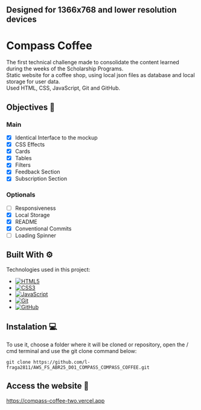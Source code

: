 ## Designed for 1366x768 and lower resolution devices

# Compass Coffee

The first technical challenge made to consolidate the content learned during the weeks of the Scholarship Programs.\
Static website for a coffee shop, using local json files as database and local storage for user data.\
Used HTML, CSS, JavaScript, Git and GitHub.

## Objectives 🎯

### Main

- [x] Identical Interface to the mockup
- [x] CSS Effects
- [x] Cards
- [x] Tables
- [x] Filters
- [x] Feedback Section
- [x] Subscription Section

### Optionals

- [ ] Responsiveness
- [x] Local Storage
- [x] README
- [x] Conventional Commits
- [ ] Loading Spinner

## Built With ⚙

Technologies used in this project:

- [![HTML5][HTML5]][HTML5-url]
- [![CSS3][CSS3]][CSS3-url]
- [![JavaScript][JavaScript]][JavaScript-url]
- [![Git][Git]][Git-url]
- [![GitHub][GitHub]][GitHub-url]

## Instalation 💻

To use it, choose a folder where it will be cloned or repository, open the / cmd terminal and use the git clone command below:

```
git clone https://github.com/l-fraga2811/AWS_FS_ABR25_D01_COMPASS_COMPASS_COFFEE.git
```

## Access the website 📱
https://compass-coffee-two.vercel.app


[HTML5]: https://img.shields.io/badge/HTML5-20232A?style=for-the-badge&logo=HTML5&logoColor=white
[HTML5-url]: https://html.com/
[CSS3]: https://img.shields.io/badge/CSS3-20232A?style=for-the-badge&logo=CSS3&logoColor=white
[CSS3-url]: https://www.w3schools.com/css/default.asp
[JavaScript]: https://img.shields.io/badge/JavaScript-20232A?style=for-the-badge&logo=JavaScript&logoColor=white
[JavaScript-url]: https://www.w3schools.com/js/default.asp
[Git]: https://img.shields.io/badge/Git-20232A?style=for-the-badge&logo=Git&logoColor=white
[Git-url]: https://git-scm.com/
[GitHub]: https://img.shields.io/badge/GitHub-20232A?style=for-the-badge&logo=GitHub&logoColor=white
[GitHub-url]: https://github.com/
